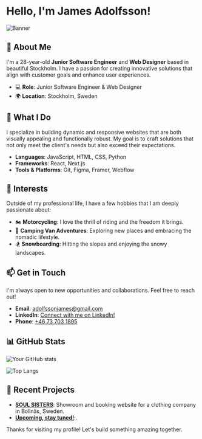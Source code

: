 # Hello, I'm James Adolfsson!

![Banner](https://your-image-link.com/banner.png)

## 🚀 About Me
I'm a 28-year-old **Junior Software Engineer** and **Web Designer** based in beautiful Stockholm. I have a passion for creating innovative solutions that align with customer goals and enhance user experiences.

- 💻 **Role**: Junior Software Engineer & Web Designer
- 🌍 **Location**: Stockholm, Sweden

## 🎯 What I Do
I specialize in building dynamic and responsive websites that are both visually appealing and functionally robust. My goal is to craft solutions that not only meet the client's needs but also exceed their expectations.

- **Languages**: JavaScript, HTML, CSS, Python
- **Frameworks**: React, Next.js
- **Tools & Platforms**: Git, Figma, Framer, Webflow

## 🌟 Interests
Outside of my professional life, I have a few hobbies that I am deeply passionate about:

- 🏍️ **Motorcycling**: I love the thrill of riding and the freedom it brings.
- 🚐 **Camping Van Adventures**: Exploring new places and embracing the nomadic lifestyle.
- 🏂 **Snowboarding**: Hitting the slopes and enjoying the snowy landscapes.

## 📫 Get in Touch
I'm always open to new opportunities and collaborations. Feel free to reach out!

- **Email**: [adolfssonjames@gmail.com](mailto:adolfssonjames@gmail.com)
- **LinkedIn**: [Connect with me on LinkedIn!](https://www.linkedin.com/in/james-adolfsson/)
- **Phone**: [+46 73 703 1895](tel:+46737031895)

## 📊 GitHub Stats
![Your GitHub stats](https://github-readme-stats.vercel.app/api?username=adolfssonjames&show_icons=true&theme=radical)

![Top Langs](https://github-readme-stats.vercel.app/api/top-langs/?username=adolfssonjames&layout=compact&theme=radical)

## 📝 Recent Projects
- **[SOUL SISTERS](https://soulsistershop.vercel.app/)**: Showroom and booking website for a clothing company in Bollnäs, Sweden.
- **[Upcoming, stay tuned!](url)**:.

Thanks for visiting my profile! Let's build something amazing together.
